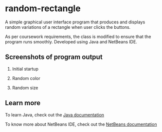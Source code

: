 # random-rectangle
A simple graphical user interface program that produces and displays random variations of a rectangle when user clicks the buttons.

As per coursework requirements, the class is modified to ensure that the program runs smoothly. Developed using Java and NetBeans IDE.

## Screenshots of program output
1. Initial startup



2. Random color



3. Random size



## Learn more
To learn Java, check out the [Java documentation](https://docs.oracle.com/en/java/javase/13/)

To know more about NetBeans IDE, check out the [NetBeans documentation](https://netbeans.org/kb/)
